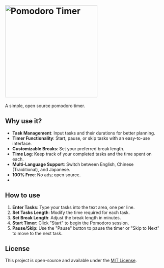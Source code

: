 # <img src="https://cdn.discordapp.com/attachments/999680763379322901/1283782280514371716/pomodoro_io.001.png?ex=66e43eeb&is=66e2ed6b&hm=a93f87f05ae6c5164550f089ce4c3fa5fa4326ca677b5f161596bfe0f087fc44&" alt="Pomodoro Timer" width="300">

A simple, open source pomodoro timer.

## Why use it?

- **Task Management**: Input tasks and their durations for better planning.
- **Timer Functionality**: Start, pause, or skip tasks with an easy-to-use interface.
- **Customizable Breaks**: Set your preferred break length.
- **Time Log**: Keep track of your completed tasks and the time spent on each.
- **Multi-Language Support**: Switch between English, Chinese (Traiditional), and Japanese.
- **100% Free**: No ads; open source.
- 
## How to use

1. **Enter Tasks**: Type your tasks into the text area, one per line.
2. **Set Tasks Length**: Modify the time required for each task.
3. **Set Break Length**: Adjust the break length in minutes.
4. **Start Timer**: Click "Start" to begin the Pomodoro session.
5. **Pause/Skip**: Use the "Pause" button to pause the timer or "Skip to Next" to move to the next task.

## License

This project is open-source and available under the [MIT License](LICENSE).
